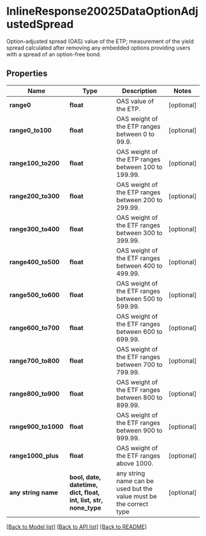 # InlineResponse20025DataOptionAdjustedSpread

Option-adjusted spread (OAS) value of the ETP; measurement of the yield spread calculated after removing any embedded options providing users with a spread of an option-free bond.

## Properties
Name | Type | Description | Notes
------------ | ------------- | ------------- | -------------
**range0** | **float** | OAS value of the ETP. | [optional] 
**range0_to100** | **float** | OAS weight of the ETP ranges between 0 to 99.9. | [optional] 
**range100_to200** | **float** | OAS weight of the ETP ranges between 100 to 199.99. | [optional] 
**range200_to300** | **float** | OAS weight of the ETP ranges between 200 to 299.99. | [optional] 
**range300_to400** | **float** | OAS weight of the ETF ranges between 300 to 399.99. | [optional] 
**range400_to500** | **float** | OAS weight of the ETF ranges between 400 to 499.99. | [optional] 
**range500_to600** | **float** | OAS weight of the ETF ranges between 500 to 599.99. | [optional] 
**range600_to700** | **float** | OAS weight of the ETF ranges between 600 to 699.99. | [optional] 
**range700_to800** | **float** | OAS weight of the ETF ranges between 700 to 799.99. | [optional] 
**range800_to900** | **float** | OAS weight of the ETF ranges between 800 to 899.99. | [optional] 
**range900_to1000** | **float** | OAS weight of the ETF ranges between 900 to 999.99. | [optional] 
**range1000_plus** | **float** | OAS weight of the ETF ranges above 1000. | [optional] 
**any string name** | **bool, date, datetime, dict, float, int, list, str, none_type** | any string name can be used but the value must be the correct type | [optional]

[[Back to Model list]](../README.md#documentation-for-models) [[Back to API list]](../README.md#documentation-for-api-endpoints) [[Back to README]](../README.md)


